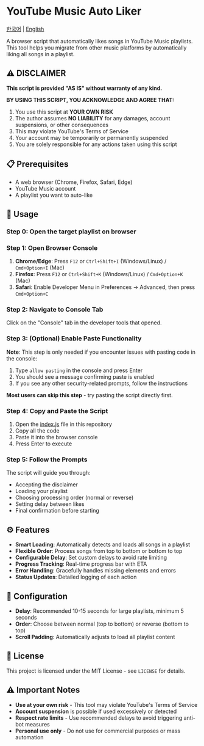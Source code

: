 # YouTube Music Auto Liker

[한국어](README.ko.md) | [English](README.md)

A browser script that automatically likes songs in YouTube Music playlists. This tool helps you migrate from other music platforms by automatically liking all songs in a playlist.

## ⚠️ DISCLAIMER

**This script is provided "AS IS" without warranty of any kind.**

**BY USING THIS SCRIPT, YOU ACKNOWLEDGE AND AGREE THAT:**

1. You use this script at **YOUR OWN RISK**
2. The author assumes **NO LIABILITY** for any damages, account suspensions, or other consequences
3. This may violate YouTube's Terms of Service
4. Your account may be temporarily or permanently suspended
5. You are solely responsible for any actions taken using this script

## 📋 Prerequisites

- A web browser (Chrome, Firefox, Safari, Edge)
- YouTube Music account
- A playlist you want to auto-like

## 🚀 Usage

### Step 0: Open the target playlist on browser

### Step 1: Open Browser Console

1. **Chrome/Edge**: Press `F12` or `Ctrl+Shift+I` (Windows/Linux) / `Cmd+Option+I` (Mac)
2. **Firefox**: Press `F12` or `Ctrl+Shift+K` (Windows/Linux) / `Cmd+Option+K` (Mac)
3. **Safari**: Enable Developer Menu in Preferences → Advanced, then press `Cmd+Option+C`

### Step 2: Navigate to Console Tab

Click on the "Console" tab in the developer tools that opened.

### Step 3: (Optional) Enable Paste Functionality

**Note**: This step is only needed if you encounter issues with pasting code in the console:

1. Type `allow pasting` in the console and press Enter
2. You should see a message confirming paste is enabled
3. If you see any other security-related prompts, follow the instructions

**Most users can skip this step** - try pasting the script directly first.

### Step 4: Copy and Paste the Script

1. Open the [index.js](index.js) file in this repository
2. Copy all the code
3. Paste it into the browser console
4. Press Enter to execute

### Step 5: Follow the Prompts

The script will guide you through:

- Accepting the disclaimer
- Loading your playlist
- Choosing processing order (normal or reverse)
- Setting delay between likes
- Final confirmation before starting

## ⚙️ Features

- **Smart Loading**: Automatically detects and loads all songs in a playlist
- **Flexible Order**: Process songs from top to bottom or bottom to top
- **Configurable Delay**: Set custom delays to avoid rate limiting
- **Progress Tracking**: Real-time progress bar with ETA
- **Error Handling**: Gracefully handles missing elements and errors
- **Status Updates**: Detailed logging of each action

## 🔧 Configuration

- **Delay**: Recommended 10-15 seconds for large playlists, minimum 5 seconds
- **Order**: Choose between normal (top to bottom) or reverse (bottom to top)
- **Scroll Padding**: Automatically adjusts to load all playlist content

## 📄 License

This project is licensed under the MIT License - see `LICENSE` for details.

## ⚠️ Important Notes

- **Use at your own risk** - This tool may violate YouTube's Terms of Service
- **Account suspension** is possible if used excessively or detected
- **Respect rate limits** - Use recommended delays to avoid triggering anti-bot measures
- **Personal use only** - Do not use for commercial purposes or mass automation
